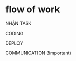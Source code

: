 # flow of work

NHẬN TASK

<!-- nhận task
- estimate -->

CODING

<!-- coding
- eslint code
- self-test
- deploy -->

DEPLOY

<!-- thông báo trên ITSM
  đổi status
  đổi task type
  comment, tag boss vào
- thông báo trên team 

- assign task cho người khác ??
-->

COMMUNICATION (!important)

<!-- nhận request của user

- comment để thông báo user là dev đã nhận và xử lí
- đọc thông báo trên team + ITSM thường xuyên

- update task status trước khi meeting (quan trọng)
- meeting

 -->

